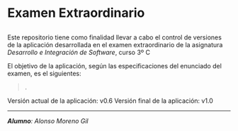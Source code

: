# Examen Extraordinario
## 

Este repositorio tiene como finalidad llevar a cabo el control de versiones de la aplicación desarrollada en el examen extraordinario de la asignatura _Desarrollo e Integración de Software_, curso 3º C

El objetivo de la aplicación, según las especificaciones del enunciado del examen, es el siguientes:
> .



Versión actual de la aplicación: v0.6
Versión final de la aplicación: v1.0

________________________________________

_**Alumno**: Alonso Moreno Gil_
